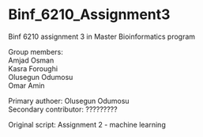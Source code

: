 # Binf_6210_Assignment3
Binf 6210 assignment 3 in Master Bioinformatics program  

Group members:  
Amjad Osman  
Kasra Foroughi   
Olusegun Odumosu   
Omar Amin   

Primary authoer: Olusegun Odumosu  
Secondary contributor: ?????????  

Original script: Assignment 2 - machine learning  
